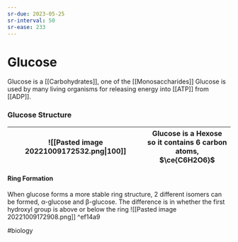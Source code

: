 ```yaml
---
sr-due: 2023-05-25
sr-interval: 50
sr-ease: 233
---
```


# Glucose

Glucose is a [[Carbohydrates]], one of the [[Monosaccharides]]
Glucose is used by many living organisms for releasing energy into [[ATP]] from [[ADP]].

### Glucose Structure
| ![[Pasted image 20221009172532.png\|100]] | Glucose is a **Hexose** <br> so it contains 6 carbon atoms,<br> $\ce{C6H2O6}$ |
| ----------------------------------------- | -------------------------------------------------------------------- |
#### Ring Formation
When glucose forms a more stable ring structure, 2 different isomers can be formed, α-glucose and β-glucose.
The difference is in whether the first hydroxyl group is above or below the ring
![[Pasted image 20221009172908.png]] ^ef14a9

#biology 